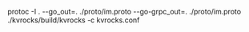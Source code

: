 protoc -I . --go_out=. ./proto/im.proto --go-grpc_out=. ./proto/im.proto
./kvrocks/build/kvrocks -c kvrocks.conf